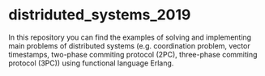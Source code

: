 # distriduted_systems_2019

In this repository you can find the examples of solving and implementing main problems of distributed systems (e.g. coordination problem, vector timestamps, two-phase commiting protocol (2PC), three-phase commiting protocol (3PC)) using functional language Erlang.
